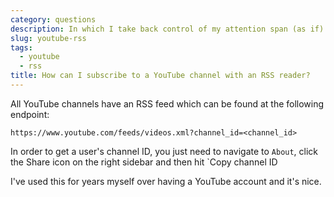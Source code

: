 ```yaml
---
category: questions
description: In which I take back control of my attention span (as if)
slug: youtube-rss
tags:
  - youtube
  - rss
title: How can I subscribe to a YouTube channel with an RSS reader?
---
```

All YouTube channels have an RSS feed which can be found at the following endpoint:

```
https://www.youtube.com/feeds/videos.xml?channel_id=<channel_id>
```

In order to get a user's channel ID, you just need to navigate to `About`, click the Share icon on the right sidebar and then hit `Copy channel ID

I've used this for years myself over having a YouTube account and it's nice.
